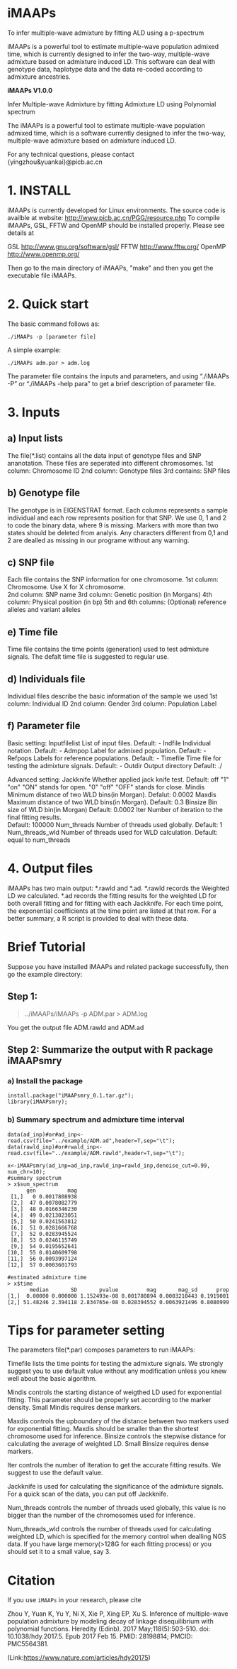 # iMAAPs
To infer multiple-wave admixture by fitting ALD using a p-spectrum

iMAAPs is a powerful tool to estimate multiple-wave population admixed time, which is currently designed to infer the two-way, multiple-wave admixture based on admixture induced LD. This software can deal with genotype data, haplotype data and the data re-coded according to admixture ancestries.


**iMAAPs V1.0.0**

Infer Multiple-wave Admixture by fitting Admixture LD using Polynomial spectrum

The iMAAPs is a powerful tool to estimate multiple-wave population admixed time, which is a software currently designed to infer the two-way, multiple-wave admixture based on admixture induced LD.

For any technical questions, please contact
{yingzhou&yuankai}@picb.ac.cn

# 1. INSTALL
iMAAPs is currently developed for Linux environments. The source code is availble at website:
http://www.picb.ac.cn/PGG/resource.php
To compile iMAAPs, GSL, FFTW and OpenMP should be installed properly. Please see details at

GSL
http://www.gnu.org/software/gsl/
FFTW
http://www.fftw.org/
OpenMP
http://www.openmp.org/

Then go to the main directory of iMAAPs, "make" and then you get the executable file iMAAPs.
# 2. Quick start
The basic command follows as:
```
./iMAAPs -p [parameter file]
```
A simple example:
```
./iMAAPs adm.par > adm.log
```
The parameter file contains the inputs and parameters, and using “./iMAAPs -P” or “./iMAAPs -help para” to get a brief description of parameter file.

# 3. Inputs
## a) Input lists
The file(*.list) contains all the data input of genotype files and SNP ananotation. These files are seperated into different chromosomes. 
	1st column: Chromosome ID
	2nd column: Genotype files
	3rd contains: SNP files

## b) Genotype file
The genotype is in EIGENSTRAT format. Each columns represents a sample individual and each row represents position for that SNP. We use 0, 1 and 2 to code the binary data, where 9 is missing. Markers with more than two states should be deleted from analyis. Any characters different from 0,1 and 2 are dealled as missing in our programe without any warning.


## c) SNP file
Each file contains the SNP information for one chromosome.
	1st column: Chromosome.  Use X for X chromosome.  	
	2nd column: SNP name
  	3rd column: Genetic position (in Morgans)
  	4th column: Physical position (in bp)
  	5th and 6th columns: (Optional) reference alleles and variant alleles

## e) Time file
Time file contains the time points (generation) used to test admixture signals. The defalt time file is suggested to regular use. 

## d) Individuals file
Individual files describe the basic information of the sample we used
	1st column: Individual ID
	2nd column: Gender
	3rd column: Population Label

## f) Parameter file
Basic setting:
     Inputfilelist   List of input files.                           Default: -
     Indfile         Individual notation.                           Default: -
     Admpop          Label for admixed population.                  Default: -
     Refpops         Labels for reference populations.   	    Default: -
     Timefile        Time file for testing the admixture signals.   Default: -
     Outdir	     Output directory				    Default: ./

Advanced setting:
     Jackknife       Whether applied jack knife test.               Default: off
                     "1" "on"  "ON"  stands for open.
                     "0" "off" "OFF" stands for close.
     Mindis          Minimum distance of two WLD bins(in Morgan).   Defalut: 0.0002
     Maxdis          Maximum distance of two WLD bins(in Morgan).   Default: 0.3
     Binsize         Bin size of WLD bin(in Morgan)                 Default: 0.0002
     Iter            Number of iteration to the final fitting results.              
							            Default: 100000
     Num_threads     Number of threads used globally.    	    Default: 1
     Num_threads_wld Number of threads used for WLD calculation.    Default: equal to num_threads


# 4. Output files
iMAAPs has two main output: *.rawld and *.ad. *.rawld records the Weighted LD we calculated. *.ad records the fitting results for the weighted LD for both overall fitting and for fitting with each Jackknife. For each time point, the exponential coefficients at the time point are listed at that row. For a better summary, a R script is provided to deal with these data.


# Brief Tutorial

Suppose you have installed iMAAPs and related package successfully, then go the example directory:
## Step 1:
>../iMAAPs/iMAAPs -p ADM.par > ADM.log

You get the output file ADM.rawld and ADM.ad

## Step 2: Summarize the output with R package iMAAPsmry

### a) Install the package
```
install.package("iMAAPsmry_0.1.tar.gz");
library(iMAAPsmry);
```
### b) Summary spectrum and admixture time interval
```
data(ad_inp)#or#ad_inp<-read.csv(file="../example/ADM.ad",header=T,sep="\t");
data(rawld_inp)#or#rwald_inp<-read.csv(file="../example/ADM.rawld",header=T,sep="\t");

x<-iMAAPsmry(ad_inp=ad_inp,rawld_inp=rawld_inp,denoise_cut=0.99, num_chr=10);
#summary spectrum
> x$sum_spectrum
      gen          mag
 [1,]   0 0.0017808938
 [2,]  47 0.0078082779
 [3,]  48 0.0166346230
 [4,]  49 0.0213023051
 [5,]  50 0.0241563812
 [6,]  51 0.0281666768
 [7,]  52 0.0283945524
 [8,]  53 0.0246115749
 [9,]  54 0.0195652641
[10,]  55 0.0140609798
[11,]  56 0.0093997124
[12,]  57 0.0003601793

#estimated admixture time
> x$time
       median       SD       pvalue         mag       mag_sd      prop
[1,]  0.00000 0.000000 1.152493e-08 0.001780894 0.0003210443 0.1919001
[2,] 51.48246 2.394118 2.834765e-08 0.028394552 0.0063921496 0.8080999
```

# Tips for parameter setting

The parameters file(*.par) composes parameters to run iMAAPs:

Timefile lists the time points for testing the admixture signals. We strongly suggest you to use default value without any modification unless you knew well about the basic algorithm.

Mindis controls the starting distance of weigthed LD used for exponential fitting. This parameter should be properly set according to the marker density. Small Mindis requires dense markers.

Maxdis controls the upboundary of the distance between two markers used for exponential fitting. Maxdis should be smaller than the shortest chromosome used for inference.
Binsize controls the stepwise distance for calculating the average of weighted LD. Small Binsize requires dense markers.

Iter controls the number of Iteration to get the accurate fitting results. We suggest to use the default value.

Jackknife is used for calculating the significance of the admixture signals. For a quick scan of the data, you can put off Jackknife.

Num_threads controls the number of threads used globally, this value is no bigger than the number of the chromosomes used for inference.

Num_threads_wld controls the  number of threads used for calculating weighted LD, which is specified for the memory control when dealling NGS data. If you have large memory(>128G for each fitting process) or you should set it to a small value, say 3.

# Citation
If you use ```iMAAPs``` in your research, please cite

Zhou Y, Yuan K, Yu Y, Ni X, Xie P, Xing EP, Xu S. Inference of multiple-wave population admixture by modeling decay of linkage disequilibrium with polynomial functions. Heredity (Edinb). 2017 May;118(5):503-510. doi: 10.1038/hdy.2017.5. Epub 2017 Feb 15. PMID: 28198814; PMCID: PMC5564381.

(Link:https://www.nature.com/articles/hdy20175)



